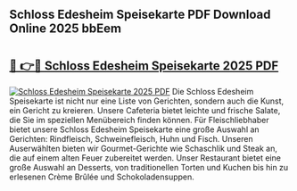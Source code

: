 ## Schloss Edesheim Speisekarte PDF Download Online 2025 bbEem

# <h2><a href="http://gcalqr.nevu.top/?p=Schloss+Edesheim+Speisekarte">🔗 👉🔴 Schloss Edesheim Speisekarte 2025 PDF</a></h2>

[![Schloss Edesheim Speisekarte 2025 PDF](https://i.imgur.com/dBaPXMq.png)](http://gcalqr.nevu.top/?p=Schloss+Edesheim+Speisekarte)
Die Schloss Edesheim Speisekarte ist nicht nur eine Liste von Gerichten, sondern auch die Kunst, ein Gericht zu kreieren. Unsere Cafeteria bietet leichte und frische Salate, die Sie im speziellen Menübereich finden können. Für Fleischliebhaber bietet unsere Schloss Edesheim Speisekarte eine große Auswahl an Gerichten: Rindfleisch, Schweinefleisch, Huhn und Fisch. Unseren Auserwählten bieten wir Gourmet-Gerichte wie Schaschlik und Steak an, die auf einem alten Feuer zubereitet werden. Unser Restaurant bietet eine große Auswahl an Desserts, von traditionellen Torten und Kuchen bis hin zu erlesenen Crème Brûlée und Schokoladensuppen.

